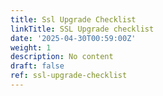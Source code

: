 ```yaml
---
title: Ssl Upgrade Checklist
linkTitle: SSL Upgrade checklist
date: '2025-04-30T00:59:00Z'
weight: 1
description: No content
draft: false
ref: ssl-upgrade-checklist
---
```


